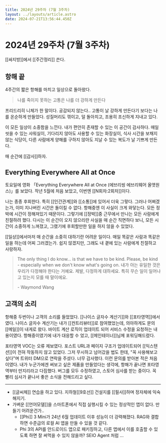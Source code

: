 ```yaml
---
title: 2024년 29주차 (7월 3주차)
layout: ../layouts/article.astro
date: 2024-07-21T13:56:44.450Z
---
```


# 2024년 29주차 (7월 3주차)

[[싸지방]]에서 [[주간정리]] 쓴다.

## 항해 끝

4주간의 짧은 항해를 마치고 일상으로 돌아왔다.

> 나를 죽이지 못하는 고통은 나를 더 강하게 만든다

프리드리히 니체가 한 말이다. 공감되지 않는다.. 고통이 날 강하게 만든다기 보다는 나를 온순하게 만들었다. 성질머리도 꺾이고, 덜 돌아치고, 조용히 조신하게 지내고 있다.

이 모든 일상이 소중함을 느낀다. 내가 편안히 존재할 수 있는 이 공간이 감사하다. 매일 씻을 수 있는 샤워실이, 기다리지 않아도 사용할 수 있는 화장실이, 식사 시간을 보채지 않는 식당이, 다른 사람에게 양해를 구하지 않아도 지날 수 있는 복도가 날 기쁘게 만든다.

매 순간에 [[감사]]하자.

## Everything Everywhere All at Once

토요일에 영화 「Everything Everywhere All at Once (에브리씽 에브리웨어 올앳원스)」를 보았다. 작년 5월에 처음 보았고, 이번엔 [[N회차:2회차]]이다.

나는 종종 후회한다. 특히 [[인간관계]]와 [[소통]]에 있어서 더욱 그렇다. 그러나 어쩌겠는가, 이미 지나버린 시간은 돌이킬 수 없다. 항해중엔 이 사실이 크게 와닿는다. 모든 정박에 시간이 정해져있기 때문이다. 그렇기에 [[정박]]중 근무에서 만나는 모든 사람에게 친절하려 했다. 다시는 이 순간이 오지 않으리란 사실을 매 순간 직면하다 보니, 모든 시간이 소중하게 느껴졌고, 그랬기에 후회할만한 일을 하지 않을 수 있었다.

[[일상]]에서마저 매 순간을 소중히 대하기란 어려운 일이다. 매일 똑같은 사람과 똑같은 일을 하는데 어찌 그러겠는가. 쉽지 않겠지만, 그래도 내 곁에 있는 사람에게 친절하고 사랑하자.

> The only thing I do know... is that we have to be kind. Please, be kind - especially when we don't know what's going on.
> 내가 아는 유일한 것은 우리가 다정해야 한다는 거예요. 제발, 다정하게 대하세요. 특히 무슨 일이 일어나고 있는지 모를 때 말이에요.
> 
> \- Waymond Wang

## 고객의 소리

항해중 두번이나 고객의 소리를 들었었다. [[나이스 글자수 계산기]]와 [[포타영역]]에서였다. 나이스 글자수 계산기는 내가 [[컨트리뷰터]]로 참여했었는데, 의아하게도 문의 [[메일]]이 내게로 왔다. 바이트 계산 로직이 업데이트 되어 서비스 수정을 요청하는 내용이였다. 항해중이였기에 내가 대응할 수 었고, [[메인테이너]]님께 포워딩해드렸다.

포타영역 VOC는 오류 제보였다. 포스트 URL과 페이지 구조가 업데이트되어 [[익스텐션]]이 전혀 작동하지 않고 있었다. 그저 무시하고 넘어갔을 법도 한데, "꼭 사용해보고 싶다"며 트위터 DM으로 연락을 주셨다. 너무 감사했다. 이런 문의를 받아본 적은 처음이였다. 내가 누군가에겐 써보고 싶은 제품을 만들었다는 생각에, 항해가 끝나면 포타영역부터 만지리라고 다짐했다. 버그를 모두 수정하였고, 스토어 심사를 받는 중이다. 꼭 빨리 심사가 끝나서 좋은 소식을 전해드리고 싶다.

---

- [[글씨체]] 연습을 하고 있다. 지하철[[9호선]] 건설지를 [[필사]]하며 정자체에 익숙해지기.
- 가벼운 [[언어모델]]을 스마트폰에서 직접 실행시킬 수 있는 정상적인 앱이 없다. 만들기 어려운건가..
    - [[Phi]] 3 Mini가 24년 6월 업데이트 이후 성능이 더 강력해졌다. RAG와 결합하면 수준급의 로컬 AI 앱을 만들 수 있을 것 같다.
    - Phi 3의 API를 안드로이드 앱으로 패키징하고, 다른 앱에서 이를 호출할 수 있도록 하면 잘 써먹을 수 있지 않을까? SEIO Agent 처럼 ...
